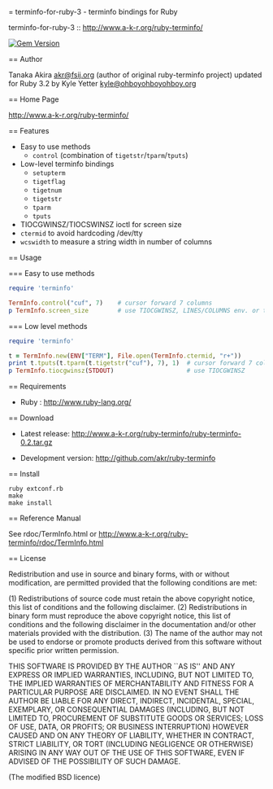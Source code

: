 = terminfo-for-ruby-3 - terminfo bindings for Ruby

terminfo-for-ruby-3 :: http://www.a-k-r.org/ruby-terminfo/

[![Gem Version](https://badge.fury.io/rb/ruby-terminfo.svg)](https://badge.fury.io/rb/ruby-terminfo)

== Author

Tanaka Akira <akr@fsij.org> (author of original ruby-terminfo project)
updated for Ruby 3.2 by Kyle Yetter <kyle@ohboyohboyohboy.org>

== Home Page

http://www.a-k-r.org/ruby-terminfo/

== Features

* Easy to use methods
  * `control` (combination of `tigetstr`/`tparm`/`tputs`)
* Low-level terminfo bindings
  * `setupterm`
  * `tigetflag`
  * `tigetnum`
  * `tigetstr`
  * `tparm`
  * `tputs`
* TIOCGWINSZ/TIOCSWINSZ ioctl for screen size 
* `ctermid` to avoid hardcoding /dev/tty
* `wcswidth` to measure a string width in number of columns

== Usage

=== Easy to use methods
```ruby
require 'terminfo'

TermInfo.control("cuf", 7)    # cursor forward 7 columns
p TermInfo.screen_size        # use TIOCGWINSZ, LINES/COLUMNS env. or terminfo lines#/cols#
```

=== Low level methods
```ruby
require 'terminfo'

t = TermInfo.new(ENV["TERM"], File.open(TermInfo.ctermid, "r+"))
print t.tputs(t.tparm(t.tigetstr("cuf"), 7), 1)  # cursor forward 7 columns
p TermInfo.tiocgwinsz(STDOUT)                    # use TIOCGWINSZ
```

== Requirements

* Ruby : http://www.ruby-lang.org/

== Download

* Latest release: http://www.a-k-r.org/ruby-terminfo/ruby-terminfo-0.2.tar.gz

* Development version: http://github.com/akr/ruby-terminfo

== Install

```shell
ruby extconf.rb
make
make install
```

== Reference Manual

See rdoc/TermInfo.html or
http://www.a-k-r.org/ruby-terminfo/rdoc/TermInfo.html

== License


Redistribution and use in source and binary forms, with or without
modification, are permitted provided that the following conditions are met:

(1) Redistributions of source code must retain the above copyright notice, this
    list of conditions and the following disclaimer.
(2) Redistributions in binary form must reproduce the above copyright notice,
    this list of conditions and the following disclaimer in the documentation
    and/or other materials provided with the distribution.
(3) The name of the author may not be used to endorse or promote products
    derived from this software without specific prior written permission.

THIS SOFTWARE IS PROVIDED BY THE AUTHOR ``AS IS'' AND ANY EXPRESS OR IMPLIED
WARRANTIES, INCLUDING, BUT NOT LIMITED TO, THE IMPLIED WARRANTIES OF
MERCHANTABILITY AND FITNESS FOR A PARTICULAR PURPOSE ARE DISCLAIMED. IN NO
EVENT SHALL THE AUTHOR BE LIABLE FOR ANY DIRECT, INDIRECT, INCIDENTAL, SPECIAL,
EXEMPLARY, OR CONSEQUENTIAL DAMAGES (INCLUDING, BUT NOT LIMITED TO, PROCUREMENT
OF SUBSTITUTE GOODS OR SERVICES; LOSS OF USE, DATA, OR PROFITS; OR BUSINESS
INTERRUPTION) HOWEVER CAUSED AND ON ANY THEORY OF LIABILITY, WHETHER IN
CONTRACT, STRICT LIABILITY, OR TORT (INCLUDING NEGLIGENCE OR OTHERWISE) ARISING
IN ANY WAY OUT OF THE USE OF THIS SOFTWARE, EVEN IF ADVISED OF THE POSSIBILITY
OF SUCH DAMAGE.

(The modified BSD licence)
